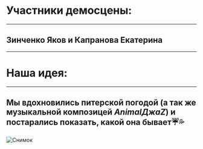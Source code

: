 # **Участники демосцены:**
***
## Зинченко Яков и Капранова Екатерина
***
# **Наша идея:**
***
## Мы вдохновились питерской погодой (а так же музыкальной композицей *AnimalДжаZ*) и постарались показать, какой она бывает:umbrella::sweat_drops:
![Снимок](https://github.com/Jakow4/KJ_Demoscene/commit/701e752ecff96f8d53ca4f18aecf78616679a15e )

